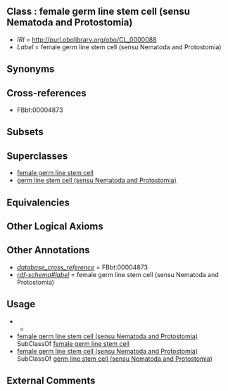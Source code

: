 
## Class : female germ line stem cell (sensu Nematoda and Protostomia)

 * *IRI* = http://purl.obolibrary.org/obo/CL_0000088
 * *Label* = female germ line stem cell (sensu Nematoda and Protostomia)

## Synonyms


## Cross-references

 * FBbt:00004873

## Subsets


## Superclasses

 * [female germ line stem cell](../../CL/22/CL_0000022.md)
 * [germ line stem cell (sensu Nematoda and Protostomia)](../../CL/86/CL_0000086.md)

## Equivalencies


## Other Logical Axioms


## Other Annotations

 * *[database_cross_reference](../../ef/oboInOwl#hasDbXref.md)* = FBbt:00004873
 * *[rdf-schema#label](../../el/rdf-schema#label.md)* = female germ line stem cell (sensu Nematoda and Protostomia)

## Usage

 * -
 * [female germ line stem cell (sensu Nematoda and Protostomia)](../../CL/88/CL_0000088.md) SubClassOf [female germ line stem cell](../../CL/22/CL_0000022.md)
 * [female germ line stem cell (sensu Nematoda and Protostomia)](../../CL/88/CL_0000088.md) SubClassOf [germ line stem cell (sensu Nematoda and Protostomia)](../../CL/86/CL_0000086.md)

## External Comments

